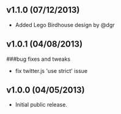 ## v1.1.0 (07/12/2013)

* Added Lego Birdhouse design by @dgr

## v1.0.1 (04/08/2013)

###bug fixes and tweaks
* fix twitter.js 'use strict' issue

## v1.0.0 (04/05/2013)

* Initial public release.
